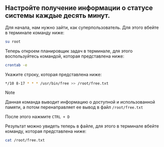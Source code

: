 ## Настройте получение информации о статусе системы каждые десять минут. 

Для начала, нам нужно зайти, как суперпользователь. Для этого вбейте в терминале команду ниже: 

```bash
su root
```

Теперь откроем планировщик задач в терминале, для этого воспользуйтесь командой, которая представлена ниже: 

```bash
crontab -e
```

Укажите строку, которая представлена ниже: 

```bash
*/10 8-17 * * * /usr/bin/free >> /root/free.txt
```

> [!NOTE]
> Данная команда выводит информацию о доступной и использованной памяти,
> а потом перенаправляет ее вывод в файл `/root/free.txt`

После этого нажмите `CTRL + D`

Результат можно увидеть теперь в файле, для этого в терминале вбейте команду, которая представлена ниже: 

```bash
cat /root/free.txt
```
